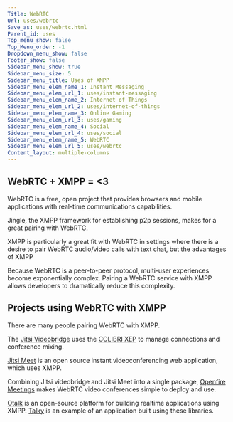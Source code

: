 ```yaml
---
Title: WebRTC
Url: uses/webrtc
Save_as: uses/webrtc.html
Parent_id: uses
Top_menu_show: false
Top_Menu_order: -1
Dropdown_menu_show: false
Footer_show: false
Sidebar_menu_show: true
Sidebar_menu_size: 5
Sidebar_menu_title: Uses of XMPP
Sidebar_menu_elem_name_1: Instant Messaging
Sidebar_menu_elem_url_1: uses/instant-messaging
Sidebar_menu_elem_name_2: Internet of Things
Sidebar_menu_elem_url_2: uses/internet-of-things
Sidebar_menu_elem_name_3: Online Gaming
Sidebar_menu_elem_url_3: uses/gaming
Sidebar_menu_elem_name_4: Social
Sidebar_menu_elem_url_4: uses/social
Sidebar_menu_elem_name_5: WebRTC
Sidebar_menu_elem_url_5: uses/webrtc
Content_layout: multiple-columns
---
```


## WebRTC + XMPP = <3
WebRTC is a free, open project that provides browsers and mobile applications with real-time communications capabilities.

Jingle, the XMPP framework for establishing p2p sessions, makes for a great pairing with WebRTC. 

XMPP is particularly a great fit with WebRTC in settings where there is a desire to pair WebRTC audio/video calls with text chat, but the advantages of XMPP 

Because WebRTC is a peer-to-peer protocol, multi-user experiences become exponentially complex. Pairing a WebRTC service with XMPP allows developers to dramatically reduce this complexity.

## Projects using WebRTC with XMPP

There are many people pairing WebRTC with XMPP. 

The [Jitsi Videobridge](https://jitsi.org/Projects/JitsiVideobridge) uses the [COLIBRI XEP](/extensions/xep-0340.html) to manage connections and conference mixing. 

[Jitsi Meet](https://jitsi.org/Projects/JitsiMeet) is an open source instant videoconferencing web application, which uses XMPP.

Combining Jitsi videobridge and Jitsi Meet into a single package, [Openfire Meetings](https://github.com/igniterealtime/community-plugins/tree/master/ofmeet) makes WebRTC video conferences simple to deploy and use.

[Otalk](http://otalk.org) is an open-source platform for building realtime applications using XMPP. [Talky](http://talky.io) is an example of an application built using these libraries.
